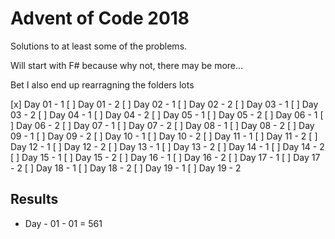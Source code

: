 # Advent of Code 2018

Solutions to at least some of the problems.

Will start with F# because why not, there may be more...

Bet I also end up rearragning the folders lots

[x] Day 01 - 1
[ ] Day 01 - 2
[ ] Day 02 - 1
[ ] Day 02 - 2
[ ] Day 03 - 1
[ ] Day 03 - 2
[ ] Day 04 - 1
[ ] Day 04 - 2
[ ] Day 05 - 1
[ ] Day 05 - 2
[ ] Day 06 - 1
[ ] Day 06 - 2
[ ] Day 07 - 1
[ ] Day 07 - 2
[ ] Day 08 - 1
[ ] Day 08 - 2
[ ] Day 09 - 1
[ ] Day 09 - 2
[ ] Day 10 - 1
[ ] Day 10 - 2
[ ] Day 11 - 1
[ ] Day 11 - 2
[ ] Day 12 - 1
[ ] Day 12 - 2
[ ] Day 13 - 1
[ ] Day 13 - 2
[ ] Day 14 - 1
[ ] Day 14 - 2
[ ] Day 15 - 1
[ ] Day 15 - 2
[ ] Day 16 - 1
[ ] Day 16 - 2
[ ] Day 17 - 1
[ ] Day 17 - 2
[ ] Day 18 - 1
[ ] Day 18 - 2
[ ] Day 19 - 1
[ ] Day 19 - 2

## Results

* Day - 01 - 01 = 561